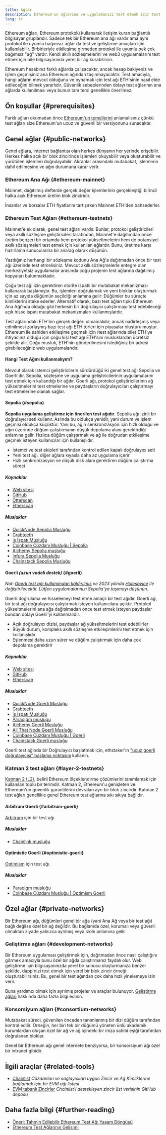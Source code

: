 ```yaml
---
title: Ağlar
description: Ethereum'un ağlarına ve uygulamanızı test etmek için test ağı ether'inin (ETH) nereden alınacağına genel bir bakış.
lang: tr
---
```


Ethereum ağları, Ethereum protokolü kullanarak iletişim kuran bağlantılı bilgisayar gruplarıdır. Sadece tek bir Ethereum ana ağı vardır ama aynı protokol ile uyumlu bağımsız ağlar da test ve geliştirme amaçları için kullanılabilir. Birbirleriyle etkileşime girmeden protokol ile uyumlu pek çok bağımsız "ağ" vardır. Kendi akıllı sözleşmelerini ve web3 uygulamalarını test etmek için bile bilgisayarında yerel bir ağ kurabilirsin.

Ethereum hesabınız farklı ağlarda çalışacaktır, ancak hesap bakiyeniz ve işlem geçmişiniz ana Ethereum ağından taşınmayacaktır. Test amacıyla, hangi ağların mevcut olduğunu ve oynamak için test ağı ETH'sinin nasıl elde edileceğini bilmek yararlıdır. Güvenlik sebeplerinden dolayı test ağlarının ana ağlarda kullanılması veya bunun tam tersi genellikle önerilmez.

## Ön koşullar \{#prerequisites}

Farklı ağları okumadan önce [Ethereum'un temellerini](/developers/docs/intro-to-ethereum/) anlamalısınız çünkü test ağları size Ethereum'un ucuz ve güvenli bir versiyonunu sunacaktır.

## Genel ağlar \{#public-networks}

Genel ağlara, internet bağlantısı olan herkes dünyanın her yerinde erişebilir. Herkes halka açık bir blok zincirinde işlemleri okuyabilir veya oluşturabilir ve yürütülen işlemleri doğrulayabilir. Akranlar arasındaki mutabakat, işlemlerin dahil edilmesine ve ağın durumuna karar verir.

### Ethereum Ana Ağı \{#ethereum-mainnet}

Mainnet, dağıtılmış defterde gerçek değer işlemlerinin gerçekleştiği birincil halka açık Ethereum üretim blok zinciridir.

İnsanlar ve borsalar ETH fiyatlarını tartışırken Mainnet ETH'den bahsederler.

### Ethereum Test Ağları \{#ethereum-testnets}

Mainnet'e ek olarak, genel test ağları vardır. Bunlar, protokol geliştiricileri veya akıllı sözleşme geliştiricileri tarafından, Mainnet'e dağıtımdan önce üretim benzeri bir ortamda hem protokol yükseltmelerini hem de potansiyel akıllı sözleşmeleri test etmek için kullanılan ağlardır. Bunu, üretime karşı hazırlama sunucularına bir analog olarak düşünün.

Yazdığınız herhangi bir sözleşme kodunu Ana Ağ'a dağıtmadan önce bir test ağı üzerinde test etmelisiniz. Mevcut akıllı sözleşmelerle entegre olan merkeziyetsiz uygulamalar arasında çoğu projenin test ağlarına dağıtılmış kopyaları bulunmaktadır.

Çoğu test ağı izin gerektiren otorite ispatlı bir mutabakat mekanizması kullanarak başlamıştır. Bu, işlemleri doğrulamak ve yeni bloklar oluşturmak için az sayıda düğümün seçildiği anlamına gelir: Düğümler bu süreçte kimliklerini stake ederler. Alternatif olarak, bazı test ağları tıpkı Ethereum Ana Ağı'nda olduğu gibi herkesin bir doğrulayıcı çalıştırmayı test edebileceği açık hisse ispatı mutabakat mekanizmaları kullanmışlardır.

Test ağlarındaki ETH'nin gerçek değeri olmamalıdır; ancak nadirleşmiş veya edinilmesi zorlaşmış bazı test ağı ETH türleri için piyasalar oluşturulmuştur. Ethereum ile sahiden etkileşime geçmek için (test ağlarında bile) ETH'ye ihtiyacınız olduğu için çoğu kişi test ağı ETH'sini musluklardan ücretsiz şekilde alır. Çoğu musluk, ETH'nin gönderilmesini istediğiniz bir adresi girebileceğiniz web uygulamalarıdır.

#### Hangi Test Ağını kullanmalıyım?

Mevcut olarak istemci geliştiricilerin sürdürdüğü iki genel test ağı Sepolia ve Goerli'dir. Sepolia, sözleşme ve uygulama geliştiricilerinin uygulamalarını test etmek için kullandığı bir ağdır. Goerli ağı, protokol geliştiricilerinin ağ yükseltmelerini test etmelerine ve paydaşların doğrulayıcıları çalıştırmayı test etmelerine olanak sağlar.

#### Sepolia \{#sepolia}

**Sepolia uygulama geliştirme için önerilen test ağıdır**. Sepolia ağı izinli bir doğrulayıcı seti kullanır. Aslında bu oldukça yenidir, yani durum ve işlem geçmişi oldukça küçüktür. Yani bu, ağın senkronizasyon için hızlı olduğu ve ağın üzerinde düğüm çalıştırmanın düşük depolama alanı gerektirdiği anlamına gelir. Hızlıca düğüm çalıştırmak ve ağ ile doğrudan etkileşime geçmek isteyen kullanıcılar için kullanışlıdır.

- İstemci ve test ekipleri tarafından kontrol edilen kapalı doğrulayıcı seti
- Yeni test ağı, diğer ağlara kıyasla daha az uygulama içerir
- Hızlı senkronizasyon ve düşük disk alanı gerektiren düğüm çalıştırma süreci

##### Kaynaklar

- [Web sitesi](https://sepolia.dev/)
- [GitHub](https://github.com/eth-clients/sepolia)
- [Otterscan](https://sepolia.otterscan.io/)
- [Etherscan](https://sepolia.etherscan.io)

##### Musluklar

- [QuickNode Sepolia Musluğu](https://faucet.quicknode.com/drip)
- [Grabteeth](https://grabteeth.xyz/)
- [İş İspatı Musluğu](https://sepolia-faucet.pk910.de/)
- [Coinbase Cüzdanı Musluğu | Sepolia](https://coinbase.com/faucets/ethereum-sepolia-faucet)
- [Alchemy Sepolia musluğu](https://sepoliafaucet.com/)
- [Infura Sepolia Musluğu](https://www.infura.io/faucet)
- [Chainstack Sepolia Musluğu](https://faucet.chainstack.com/sepolia-faucet)

#### Goerli _(uzun vadeli destek)_ \{#goerli}

_Not: [Goerli test ağı kullanımdan kaldırılmış](https://ethereum-magicians.org/t/proposal-predictable-ethereum-testnet-lifecycle/11575/17) ve 2023 yılında [Holesovice](https://github.com/eth-clients/holesovice) ile değiştirilecektir. Lütfen uygulamalarınızı Sepolia'ya taşımayı düşünün._

Goerli doğrulama ve hisselemeyi test etme amaçlı bir test ağıdır. Goerli ağı, bir test ağı doğrulayıcısı çalıştırmak isteyen kullanıcılara açıktır. Protokol yükseltmelerini ana ağa dağıtılmadan önce test etmek isteyen paydaşlar bundan dolayı Goerli'yi kullanmalıdır.

- Açık doğrulayıcı dizisi, paydaşlar ağ yükseltmelerini test edebilirler
- Büyük durum, kompleks akıllı sözleşme etkileşimlerini test etmek için kullanışlıdır
- Eşlenmesi daha uzun sürer ve düğüm çalıştırmak için daha çok depolama gerektirir

##### Kaynaklar

- [Web sitesi](https://goerli.net/)
- [GitHub](https://github.com/eth-clients/goerli)
- [Etherscan](https://goerli.etherscan.io)

##### Musluklar

- [QuickNode Goerli Musluğu](https://faucet.quicknode.com/drip)
- [Grabteeth](https://grabteeth.xyz/)
- [İş İspatı Musluğu](https://goerli-faucet.pk910.de/)
- [Paradigm musluğu](https://faucet.paradigm.xyz/)
- [Alchemy Goerli Musluğu](https://goerlifaucet.com/)
- [All That Node Goerli Musluğu](https://www.allthatnode.com/faucet/ethereum.dsrv)
- [Coinbase Cüzdanı Musluğu | Goerli](https://coinbase.com/faucets/ethereum-goerli-faucet)
- [Chainstack Goerli musluğu](https://faucet.chainstack.com/goerli-faucet)

Goerli test ağında bir Doğrulayıcı başlatmak için, ethstaker'ın ["ucuz goerli doğrulayıcısı" başlama noktasını](https://goerli.launchpad.ethstaker.cc/en/) kullanın.

### Katman 2 test ağları \{#layer-2-testnets}

[Katman 2 (L2)](/layer-2/), belirli Ethereum ölçeklendirme çözümlerini tanımlamak için kullanılan toplu bir terimdir. Katman 2, Ethereum'u genişleten ve Ethereum'un güvenlik garantilerini devralan ayrı bir blok zincirdir. Katman 2 test ağları genellikle genel Ethereum test ağlarına sıkı sıkıya bağlıdır.

#### Arbitrum Goerli \{#arbitrum-goerli}

[Arbitrum](https://arbitrum.io/) için bir test ağı.

##### Musluklar

- [Chainlink musluğu](https://faucets.chain.link/)

#### Optimistic Goerli \{#optimistic-goerli}

[Optimism](https://www.optimism.io/) için test ağı.

##### Musluklar

- [Paradigm musluğu](https://faucet.paradigm.xyz/)
- [Coinbase Cüzdanı Musluğu | Optimism Goerli](https://coinbase.com/faucets/optimism-goerli-faucet)

## Özel ağlar \{#private-networks}

Bir Ethereum ağı, düğümleri genel bir ağa (yani Ana Ağ veya bir test ağı) bağlı değilse özel bir ağ değildir. Bu bağlamda özel, korumalı veya güvenli olmaktan ziyade yalnızca ayrılmış veya izole anlamına gelir.

### Geliştirme ağları \{#development-networks}

Bir Ethereum uygulaması geliştirmek için, dağıtmadan önce nasıl çalıştığını görmek amacıyla bunu özel bir ağda çalıştırmanız faydalı olur. Web geliştirme için bilgisayarınızda yerel bir sunucu oluşturmanıza benzer şekilde, dapp'nizi test etmek için yerel bir blok zincir örneği oluşturabilirsiniz. Bu, genel bir test ağından çok daha hızlı yinelemeye izin verir.

Buna yardımcı olmak için ayrılmış projeler ve araçlar bulunuyor. [Geliştirme ağları](/developers/docs/development-networks/) hakkında daha fazla bilgi edinin.

### Konsorsiyum ağları \{#consortium-networks}

Mutabakat süreci, güvenilen önceden tanımlanmış bir dizi düğüm tarafından kontrol edilir. Örneğin, her biri tek bir düğümü yöneten ünlü akademik kurumlardan oluşan özel bir ağ ve ağ içindeki bir imza sahibi eşiği tarafından doğrulanan bloklar.

Genel bir Ethereum ağı genel internete benziyorsa, bir konsorsiyum ağı özel bir intranet gibidir.

## İlgili araçlar \{#related-tools}

- [Chainlist](https://chainlist.org/) _Cüzdanları ve sağlayıcıları uygun Zincir ve Ağ Kimliklerine bağlamak için bir EVM ağı listesi_
- [EVM tabanlı Zincirler](https://github.com/ethereum-lists/chains) _Chainlist'i destekleyen zincir üst verisinin GitHub deposu_

## Daha fazla bilgi \{#further-reading}

- [Öneri: Tahmin Edilebilir Ethereum Test Ağı Yaşam Döngüsü](https://ethereum-magicians.org/t/proposal-predictable-ethereum-testnet-lifecycle/11575/17)
- [Ethereum Test Ağlarının Gelişimi](https://etherworld.co/2022/08/19/the-evolution-of-ethereum-testnet/)
